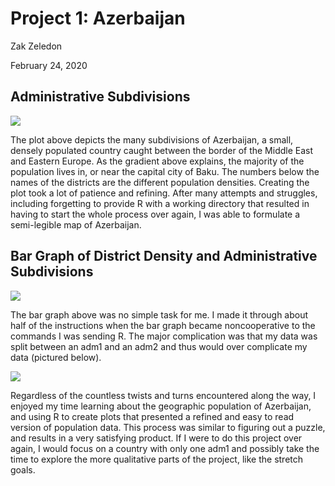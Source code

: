 # Project 1: Azerbaijan 

Zak Zeledon

February 24, 2020

## Administrative Subdivisions

![](https://szzeledon.github.io/Data100-Workshop/azeri_pop19.png)

The plot above depicts the many subdivisions of Azerbaijan, a small, densely populated country caught between the border of the Middle East and Eastern Europe. As the gradient above explains, the majority of the population lives in, or near the capital city of Baku. The numbers below the names of the districts are the different population densities. Creating the plot took a lot of patience and refining. After many attempts and struggles, including forgetting to provide R with a working directory that resulted in having to start the whole process over again, I was able to formulate a semi-legible map of Azerbaijan. 

## Bar Graph of District Density and Administrative Subdivisions

![](https://szzeledon.github.io/Data100-Workshop/Azerbaijan_2019.png)

The bar graph above was no simple task for me. I made it through about half of the instructions when the bar graph became noncooperative to the commands I was sending R. The major complication was that my data was split between an adm1 and an adm2 and thus would over complicate my data (pictured below). 

![](https://szzeledon.github.io/Data100-Workshop/Azerbaijan_BadPlot.png)

Regardless of the countless twists and turns encountered along the way, I enjoyed my time learning about the geographic population of Azerbaijan, and using R to create plots that presented a refined and easy to read version of population data. This process was similar to figuring out a puzzle, and results in a very satisfying product. If I were to do this project over again, I would focus on a country with only one adm1 and possibly take the time to explore the more qualitative parts of the project, like the stretch goals. 
